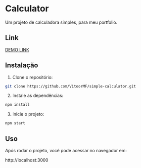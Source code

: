 # Calculator

Um projeto de calculadora simples, para meu portfolio.

## Link

[DEMO LINK](https://simple-calculator-drab-five.vercel.app/)

## Instalação

1. Clone o repositório:

```bash
git clone https://github.com/VitoorMF/simple-calculator.git
```

2. Instale as dependências:

```bash
npm install
```

3. Inicie o projeto:

```bash
npm start
```

## Uso

Após rodar o projeto, você pode acessar no navegador em:

http://localhost:3000
